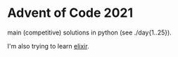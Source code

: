 # Advent of Code 2021

main (competitive) solutions in python (see ./day{1..25}). 

I'm also trying to learn [elixir](./elixir).